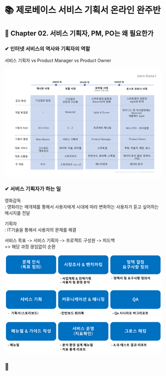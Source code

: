 # 📚 제로베이스 서비스 기획서 온라인 완주반

## 📌 Chapter 02. 서비스 기획자, PM, PO는 왜 필요한가

### ✔ 인터넷 서비스의 역사와 기획자의 역할

서비스 기획자 vs Product Manager vs Product Owner

![기획의역사](./images/3.png)

### ✔ 서비스 기획자가 하는 일

영화감독
<BR>: 영화라는 매개체를 통해서 사용자에게 시대에 따라 변화하는 사용자가 듣고 싶어하는 메시지를 전달

기획자
<BR>: IT기술을 통해서 사용자의 문제를 해결

서비스 목표 -> 서비스 기획자 -> 프로젝트 구성원 -> 피드백
<BR>=> 해당 과정 끊임없이 순환

![기획의역사](./images/4.png)

## 📌
